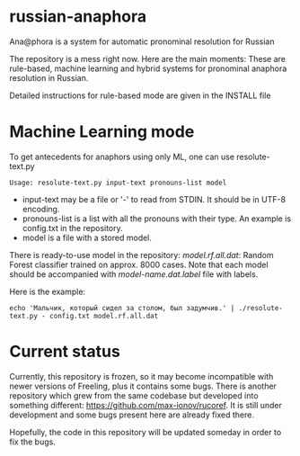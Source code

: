 russian-anaphora
================

Ana@phora is a system for automatic pronominal resolution for Russian

The repository is a mess right now. Here are the main moments:
These are rule-based, machine learning and hybrid systems for pronominal anaphora resolution in Russian.

Detailed instructions for rule-based mode are given in the INSTALL file


Machine Learning mode
=====================

To get antecedents for anaphors using only ML, one can use resolute-text.py

```
Usage: resolute-text.py input-text pronouns-list model
```

* input-text may be a file or '-' to read from STDIN. It should be in UTF-8 encoding.
* pronouns-list is a list with all the pronouns with their type. An example is config.txt in the repository.
* model is a file with a stored model.

There is ready-to-use model in the repository: *model.rf.all.dat*: Random Forest classifier trained on approx. 8000 cases.
Note that each model should be accompanied with *model-name.dat.label* file with labels.

Here is the example:
```
echo 'Мальчик, который сидел за столом, был задумчив.' | ./resolute-text.py - config.txt model.rf.all.dat
```

Current status
==============

Currently, this repository is frozen, so it may become incompatible with newer versions of Freeling, plus it contains some bugs.
There is another repository which grew from the same codebase but developed into something different: https://github.com/max-ionov/rucoref. It is still under development and some bugs present here are already fixed there.

Hopefully, the code in this repository will be updated someday in order to fix the bugs.
